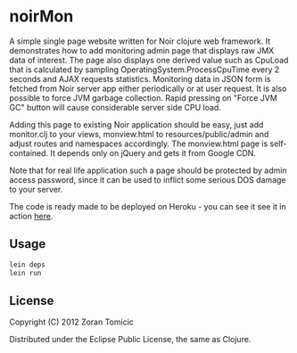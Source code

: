 # noirMon

A simple single page website written for Noir clojure  web framework. It demonstrates how to
add monitoring admin page that displays raw JMX data of interest. The page also
displays one derived value such as CpuLoad that is calculated by sampling OperatingSystem.ProcessCpuTime every
2 seconds and AJAX requests statistics. 
Monitoring data in JSON form is fetched from Noir server app either periodically or at user request.
It is also possible to force JVM garbage collection. Rapid pressing on "Force JVM GC" button will cause
considerable server side CPU load.

Adding this page to existing Noir application should be easy, just add monitor.clj to your views, monview.html
to resources/public/admin and adjust routes and namespaces accordingly. The monview.html page is self-contained. 
It depends only on jQuery and gets it from Google CDN. 

Note that for real life application such a page should be protected by admin access password, since it can
be used to inflict some serious DOS damage to your server.

The code is ready made to be deployed on Heroku - you can see it see it in action 
[here](http://noirmon.herokuapp.com/).

## Usage

```bash
lein deps
lein run
```



## License

Copyright (C) 2012 Zoran Tomicic

Distributed under the Eclipse Public License, the same as Clojure.

